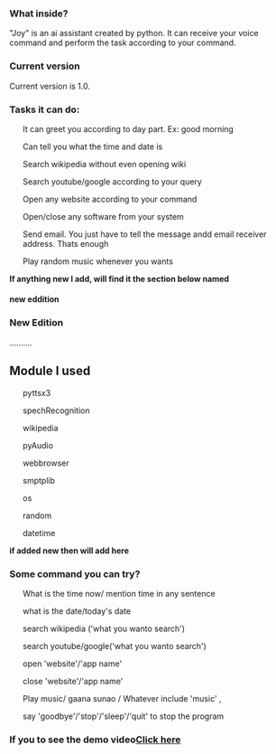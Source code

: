 <html>
  <body>
    <h3> What inside?</h3>
    <p> "Joy" is an ai assistant created by python. It can receive your voice command and perform the task according to your command.</p>
    <h3> Current version</h3>
    <p> Current version is 1.0.</p>
    <h3> Tasks it can do:</h3>
    <ul> It can greet you according to day part. Ex: good morning</ul>
    <ul> Can tell you what the time and date is</ul>
    <ul> Search wikipedia without even opening wiki</ul>
    <ul> Search youtube/google according to your query</ul>
    <ul> Open any website according to your command</ul>
    <ul> Open/close any software from your system</ul>
    <ul> Send email. You just have to tell the message andd email receiver address. Thats enough</ul>
    <ul> Play random music whenever you wants</ul>
    <b> If anything new I add, will find it the section below named <h4>new eddition</h4></b>
    <h3> New Edition</h3>
    <p>..........</p>
    <h2> Module I used</h2>
    <ul> pyttsx3</ul>
    <ul> spechRecognition</ul>
    <ul> wikipedia</ul>
    <ul> pyAudio</ul>
    <ul> webbrowser</ul>
    <ul> smptplib</ul>
    <ul> os</ul>
    <ul> random</ul>
    <ul> datetime</ul>
    <b> if added new then will add here</b>
    <h3> Some command you can try?</h3>
    <ul> What is the time now/ mention time in any sentence</ul>
    <ul> what is the date/today's date</ul>
    <ul> search wikipedia ('what you wanto search')</ul>
    <ul> search youtube/google('what you wanto search') </ul>
    <ul> open 'website'/'app name'</ul>
    <ul> close 'website'/'app name'</ul>
    <ul> Play music/ gaana sunao / Whatever include 'music' ,</ul>
    <ul> say 'goodbye'/'stop'/'sleep'/'quit' to stop the program</ul>
    <h3> If you to see the demo video<a href="https://www.youtube.com/watch?v=dq0IYZ9zjmA&feature=youtu.be">Click here</a>
